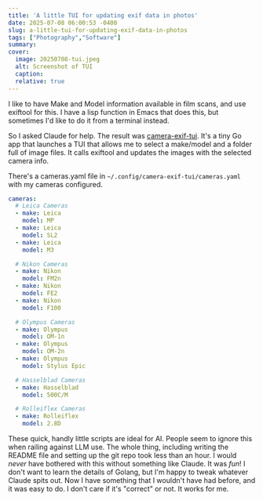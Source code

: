```yaml
---
title: 'A little TUI for updating exif data in photos'
date: 2025-07-08 06:00:53 -0400
slug: a-little-tui-for-updating-exif-data-in-photos
tags: ["Photography","Software"]
summary: 
cover: 
  image: 20250708-tui.jpeg
  alt: Screenshot of TUI
  caption: 
  relative: true
---
```


I like to have Make and Model information available in film scans, and use exiftool for this. I have a lisp function in Emacs that does this, but sometimes I'd like to do it from a terminal instead.

So I asked Claude for help. The result was [camera-exif-tui](https://github.com/jackbaty/camera-exif-tui). It's a tiny Go app that launches a TUI that allows me to select a make/model and a folder full of image files. It calls exiftool and updates the images with the selected camera info.

There's a cameras.yaml file in `~/.config/camera-exif-tui/cameras.yaml` with my cameras configured.

```yaml
cameras:
  # Leica Cameras
  - make: Leica
    model: MP
  - make: Leica
    model: SL2
  - make: Leica
    model: M3

  # Nikon Cameras
  - make: Nikon
    model: FM2n
  - make: Nikon
    model: FE2
  - make: Nikon
    model: F100

  # Olympus Cameras
  - make: Olympus
    model: OM-1n
  - make: Olympus
    model: OM-2n
  - make: Olympus
    model: Stylus Epic

  # Hasselblad Cameras
  - make: Hasselblad
    model: 500C/M

  # Rolleiflex Cameras
  - make: Rolleiflex
    model: 2.8D
```

These quick, handly little scripts are ideal for AI. People seem to ignore this when railing against LLM use. The whole thing, including writing the README file and setting up the git repo took less than an hour. I would _never_ have bothered with this without something like Claude. It was _fun_! I don't want to learn the details of Golang, but I'm happy to tweak whatever Claude spits out. Now I have something that I wouldn't have had before, and it was easy to do. I don't care if it's "correct" or not. It works for me.


